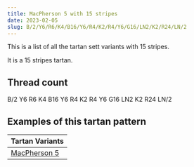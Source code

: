 ```yaml
---
title: MacPherson 5 with 15 stripes
date: 2023-02-05
slug: B/2/Y6/R6/K4/B16/Y6/R4/K2/R4/Y6/G16/LN2/K2/R24/LN/2
---
```

This is a list of all the tartan sett variants with 15 stripes.

It is a 15 stripes tartan.


## Thread count
B/2 Y6 R6 K4 B16 Y6 R4 K2 R4 Y6 G16 LN2 K2 R24 LN/2

## Examples of this tartan pattern

| Tartan Variants |
|---------------|
| [MacPherson 5](/variants/b/2/y6/r6/k4/b16/y6/r4/k2/r4/y6/g16/ln2/k2/r24/ln/2-b304080-g008000-k000000-lne0e0e0-rc00000-yf0c000)||
